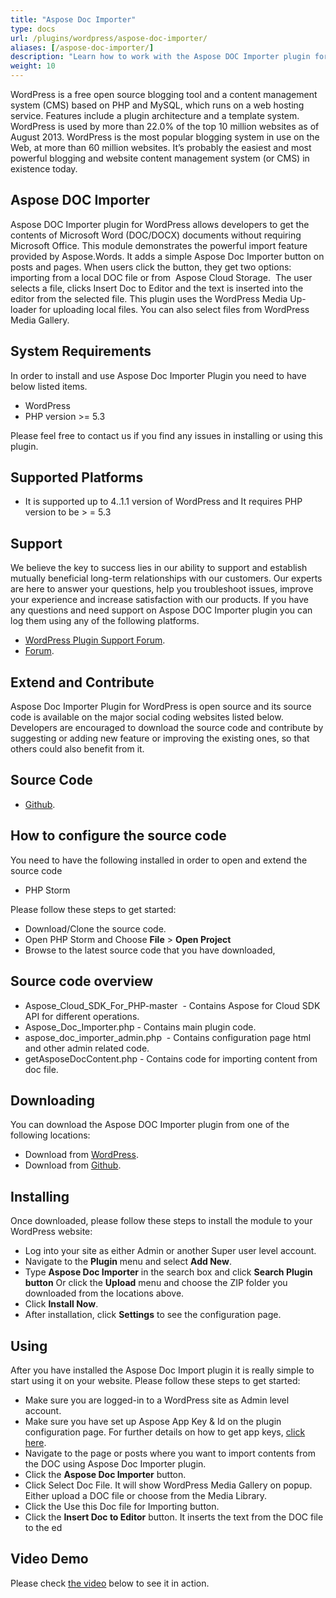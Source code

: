 ```yaml
---
title: "Aspose Doc Importer"
type: docs
url: /plugins/wordpress/aspose-doc-importer/
aliases: [/aspose-doc-importer/]
description: "Learn how to work with the Aspose DOC Importer plugin for WordPress"
weight: 10
---
```


WordPress is a free open source blogging tool and a content management system (CMS) based on PHP and MySQL, which runs on a web hosting service. Features include a plugin architecture and a template system. WordPress is used by more than 22.0% of the top 10 million websites as of August 2013. WordPress is the most popular blogging system in use on the Web, at more than 60 million websites. It’s probably the easiest and most powerful blogging and website content management system (or CMS) in existence today.

## Aspose DOC Importer

Aspose DOC Importer plugin for WordPress allows developers to get the contents of Microsoft Word (DOC/DOCX) documents without requiring Microsoft Office. This module demonstrates the powerful import feature provided by Aspose.Words. It adds a simple Aspose Doc Importer button on posts and pages. When users click the button, they get two options: importing from a local DOC file or from  Aspose Cloud Storage.  The user selects a file, clicks Insert Doc to Editor and the text is inserted into the editor from the selected file. This plugin uses the WordPress Media Up-loader for uploading local files. You can also select files from WordPress Media Gallery.

## System Requirements

In order to install and use Aspose Doc Importer Plugin you need to have below listed items.

- WordPress
- PHP version >= 5.3

Please feel free to contact us if you find any issues in installing or using this plugin.

## Supported Platforms

- It is supported up to 4..1.1 version of WordPress and It requires PHP version to be > = 5.3

## Support

We believe the key to success lies in our ability to support and establish mutually beneficial long-term relationships with our customers. Our experts are here to answer your questions, help you troubleshoot issues, improve your experience and increase satisfaction with our products. If you have any questions and need support on Aspose DOC Importer plugin you can log them using any of the following platforms.

- [WordPress Plugin Support Forum](https://wordpress.org/support/plugin/aspose-doc-importer).
- [Forum](https://forum.aspose.cloud/).

## Extend and Contribute

Aspose Doc Importer Plugin for WordPress is open source and its source code is available on the major social coding websites listed below. Developers are encouraged to download the source code and contribute by suggesting or adding new feature or improving the existing ones, so that others could also benefit from it.

## Source Code

- [Github](https://github.com/asposeforcloud/Aspose_Cloud_for_WordPress).

## How to configure the source code

You need to have the following installed in order to open and extend the source code

- PHP Storm

Please follow these steps to get started:

- Download/Clone the source code.
- Open PHP Storm and Choose **File** > **Open Project**
- Browse to the latest source code that you have downloaded,

## Source code overview

- Aspose_Cloud_SDK_For_PHP-master  - Contains Aspose for Cloud SDK API for different operations.
- Aspose_Doc_Importer.php - Contains main plugin code.
- aspose_doc_importer_admin.php  - Contains configuration page html and other admin related code.
- getAsposeDocContent.php - Contains code for importing content from doc file.

## Downloading

You can download the Aspose DOC Importer plugin from one of the following locations:

- Download from [WordPress](https://wordpress.org/plugins/aspose-doc-importer/).
- Download from [Github](https://github.com/asposeforcloud/Aspose_Cloud_for_WordPress/).

## Installing

Once downloaded, please follow these steps to install the module to your WordPress website:

- Log into your site as either Admin or another Super user level account.
- Navigate to the **Plugin** menu and select **Add New**.
- Type **Aspose Doc Importer** in the search box and click **Search Plugin button** Or click the **Upload** menu and choose the ZIP folder you downloaded from the locations above.
- Click **Install Now**.
- After installation, click **Settings** to see the configuration page.

## Using

After you have installed the Aspose Doc Import plugin it is really simple to start using it on your website.
Please follow these steps to get started:

- Make sure you are logged-in to a WordPress site as Admin level account.
- Make sure you have set up Aspose App Key & Id on the plugin configuration page. For further details on how to get app keys, [click here](https://docs.aspose.cloud/display/storagecloud/Aspose+Cloud+UI+Help+Topics).
- Navigate to the page or posts where you want to import contents from the DOC using Aspose Doc Importer plugin.
- Click the **Aspose Doc Importer** button.
- Click Select Doc File. It will show WordPress Media Gallery on popup. Either upload a DOC file or choose from the Media Library.
- Click the Use this Doc file for Importing button.
- Click the **Insert Doc to Editor** button. It inserts the text from the DOC file to the ed

## Video Demo

Please check [the video](https://www.youtube.com/watch?v=u6fHJQxjMuw) below to see it in action.
